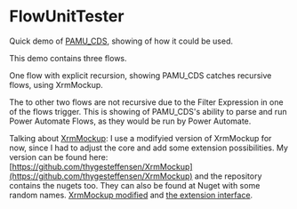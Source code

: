 ﻿# FlowUnitTester

Quick demo of [PAMU_CDS](https://github.com/thygesteffensen/PAMU_CDS/), showing of how it could be used.

This demo contains three flows.

One flow with explicit recursion, showing PAMU_CDS catches recursive flows, using XrmMockup.

The to other two flows are not recursive due to the Filter Expression in one of the flows trigger. This is showing of PAMU_CDS's ability to parse and run Power Automate Flows, as they would be run by Power Automate.

Talking about [XrmMockup](https://github.com/delegateas/XrmMockup): I use a modifyied version of XrmMockup for now, since I had to adjust the core and add some extension possibilities. My version can be found here: [https://github.com/thygesteffensen/XrmMockup](https://github.com/thygesteffensen/XrmMockup) and the repository contains the nugets too. They can also be found at Nuget with some random names. [XrmMockup modified](https://www.nuget.org/packages/bd1fe5ca33fd455dafb99d34768b8de4/) and [the extension interface](https://www.nuget.org/packages/cda95f8572254e649186787cdca29fe5/).
